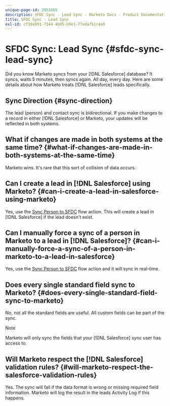 ```yaml
---
unique-page-id: 2953455
description: SFDC Sync - Lead Sync - Marketo Docs - Product Documentation
title: SFDC Sync - Lead Sync
exl-id: cf38e091-7344-4b95-b9e1-77eda751c4a9
---
```

# SFDC Sync: Lead Sync {#sfdc-sync-lead-sync}

Did you know Marketo syncs from your [!DNL Salesforce] database? It syncs, waits 5 minutes, then syncs again. All day, every day. Here are some details about how Marketo treats [!DNL Salesforce] leads specifically.

## Sync Direction {#sync-direction}

The lead (person) and contact sync is bidirectional. If you make changes to a record in either [!DNL Salesforce] or Marketo, your updates will be reflected in both systems.

## What if changes are made in both systems at the same time? {#what-if-changes-are-made-in-both-systems-at-the-same-time}

Marketo wins. It's rare that this sort of collision of data occurs.

## Can I create a lead in [!DNL Salesforce] using Marketo? {#can-i-create-a-lead-in-salesforce-using-marketo}

Yes, use the [Sync Person to SFDC](/help/marketo/product-docs/core-marketo-concepts/smart-campaigns/salesforce-flow-actions/sync-person-to-sfdc.md) flow action. This will create a lead in [!DNL Salesforce] if the lead doesn't exist.

## Can I manually force a sync of a person in Marketo to a lead in [!DNL Salesforce]? {#can-i-manually-force-a-sync-of-a-person-in-marketo-to-a-lead-in-salesforce}

Yes, use the [Sync Person to SFDC](/help/marketo/product-docs/core-marketo-concepts/smart-campaigns/salesforce-flow-actions/sync-person-to-sfdc.md) flow action and it will sync in real-time.

## Does every single standard field sync to Marketo? {#does-every-single-standard-field-sync-to-marketo}

No, not all the standard fields are useful. All custom fields can be part of the sync.

>[!NOTE]
>
>Marketo will only sync the fields that your [!DNL Salesforce] sync user has access to.

## Will Marketo respect the [!DNL Salesforce] validation rules? {#will-marketo-respect-the-salesforce-validation-rules}

Yes. The sync will fail if the data format is wrong or missing required field information. Marketo will log the result in the leads Activity Log if this happens.
